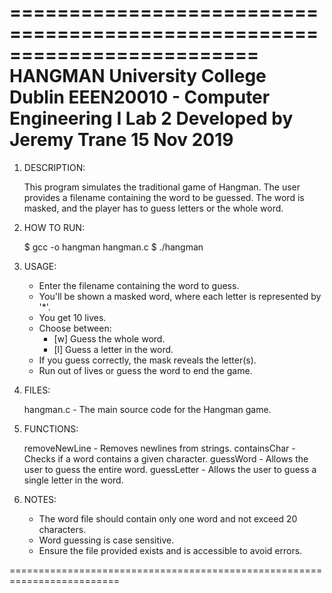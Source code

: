 =========================================================================
                                HANGMAN
                    University College Dublin
            EEEN20010 - Computer Engineering I Lab 2
                      Developed by Jeremy Trane
                              15 Nov 2019
=========================================================================

1. DESCRIPTION:

   This program simulates the traditional game of Hangman. The user provides
   a filename containing the word to be guessed. The word is masked, and the 
   player has to guess letters or the whole word.

2. HOW TO RUN:

   $ gcc -o hangman hangman.c
   $ ./hangman

3. USAGE:

   - Enter the filename containing the word to guess.
   - You'll be shown a masked word, where each letter is represented by '*'.
   - You get 10 lives.
   - Choose between:
       - [w] Guess the whole word.
       - [l] Guess a letter in the word.
   - If you guess correctly, the mask reveals the letter(s).
   - Run out of lives or guess the word to end the game.

4. FILES:

   hangman.c         - The main source code for the Hangman game.

5. FUNCTIONS:

   removeNewLine     - Removes newlines from strings.
   containsChar      - Checks if a word contains a given character.
   guessWord         - Allows the user to guess the entire word.
   guessLetter       - Allows the user to guess a single letter in the word.

6. NOTES:

   - The word file should contain only one word and not exceed 20 characters.
   - Word guessing is case sensitive.
   - Ensure the file provided exists and is accessible to avoid errors.

=========================================================================
